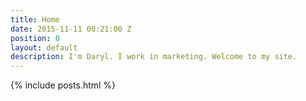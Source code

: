 ```yaml
---
title: Home
date: 2015-11-11 00:21:00 Z
position: 0
layout: default
description: I'm Daryl. I work in marketing. Welcome to my site.
---
```


{% include posts.html %}
